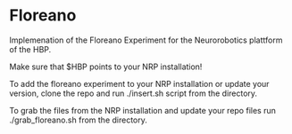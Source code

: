 # Floreano
Implemenation of the Floreano Experiment for the Neurorobotics plattform of the HBP.

Make sure that $HBP points to your NRP installation!

To add the floreano experiment to your NRP installation or update your version, clone the repo and run ./insert.sh script from the directory.

To grab the files from the NRP installation and update your repo files run ./grab_floreano.sh from the directory.